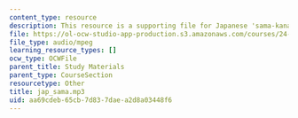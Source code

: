 ```yaml
---
content_type: resource
description: This resource is a supporting file for Japanese 'sama-kana-gakusha'.
file: https://ol-ocw-studio-app-production.s3.amazonaws.com/courses/24-901-language-and-its-structure-i-phonology-fall-2010/aa69cdeb65cb7d837daea2d8a03448f6_jap_sama.mp3
file_type: audio/mpeg
learning_resource_types: []
ocw_type: OCWFile
parent_title: Study Materials
parent_type: CourseSection
resourcetype: Other
title: jap_sama.mp3
uid: aa69cdeb-65cb-7d83-7dae-a2d8a03448f6
---
```

